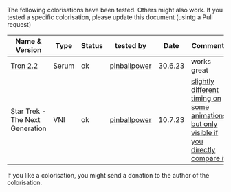 The following colorisations have been tested. Others might also work. If you tested a specific colorisation, please update this document (usintg a Pull request)

|Name & Version|Type|Status|tested by|Date|Comments|
|---|---|---|---|---|---|
|[Tron 2.2](https://vpuniverse.com/files/file/14216-tron-legacy-stern-2011-dmd-64-colors-serum-format-v22-final)|Serum|ok|[pinballpower](https://github.com/pinballpower)|30.6.23|works great|
|Star Trek - The Next Generation|VNI|ok|[pinballpower](https://github.com/pinballpower)|10.7.23|[slightly different timing on some animations, but only visible if you directly compare it]([x.md](https://youtu.be/vNjGtqFA04Q))|


If you like a colorisation, you might send a donation to the author of the colorisation.
